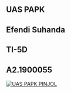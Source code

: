 ## UAS PAPK
## Efendi Suhanda
## TI-5D
## A2.1900055


[![UAS PAPK PINJOL](https://res.cloudinary.com/marcomontalbano/image/upload/v1642415768/video_to_markdown/images/youtube--SHT-PPCVn4g-c05b58ac6eb4c4700831b2b3070cd403.jpg)](https://youtu.be/SHT-PPCVn4g "UAS PAPK PINJOL")